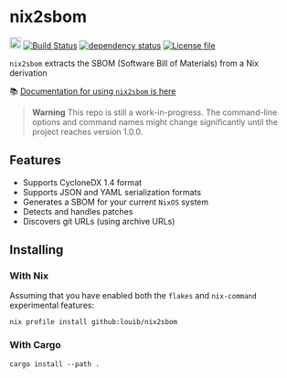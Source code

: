# nix2sbom
[<img alt="github" src="https://img.shields.io/badge/github-louib/nix2sbom-bb7a3652750d7dfd9ba196181cf30f809b3d7012?style=for-the-badge&logo=github" height="20">](https://github.com/louib/nix2sbom)
[![Build Status](https://github.com/louib/nix2sbom/actions/workflows/merge.yml/badge.svg?branch=main)](https://github.com/louib/nix2sbom/actions/workflows/merge.yml)
[![dependency status](https://deps.rs/repo/github/louib/nix2sbom/status.svg)](https://deps.rs/repo/github/louib/nix2sbom)
[![License file](https://img.shields.io/github/license/louib/nix2sbom)](https://github.com/louib/nix2sbom/blob/main/LICENSE)

`nix2sbom` extracts the SBOM (Software Bill of Materials) from a Nix derivation

📚 [Documentation for using `nix2sbom` is here](https://github.com/louib/nix2sbom/wiki/Use-nix2sbom)

> **Warning**
> This repo is still a work-in-progress.
  The command-line options and command names might change
  significantly until the project reaches version 1.0.0.

## Features
* Supports CycloneDX 1.4 format
* Supports JSON and YAML serialization formats
* Generates a SBOM for your current `NixOS` system
* Detects and handles patches
* Discovers git URLs (using archive URLs)

## Installing

### With Nix
Assuming that you have enabled both the `flakes` and `nix-command` experimental features:
```
nix profile install github:louib/nix2sbom
```

### With Cargo
```
cargo install --path .
```
